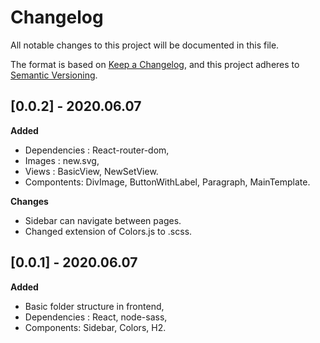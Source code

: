 # Changelog
All notable changes to this project will be documented in this file.

The format is based on [Keep a Changelog](https://keepachangelog.com/en/1.0.0/),
and this project adheres to [Semantic Versioning](https://semver.org/spec/v2.0.0.html).

## [0.0.2] - 2020.06.07

**Added**
- Dependencies : React-router-dom,
- Images : new.svg,
- Views : BasicView, NewSetView.
- Compontents: DivImage, ButtonWithLabel, Paragraph, MainTemplate.

**Changes**
- Sidebar can navigate between pages.
- Changed extension of Colors.js to .scss.

## [0.0.1] - 2020.06.07

**Added**
 - Basic folder structure in frontend,
 - Dependencies : React, node-sass,
 - Components: Sidebar, Colors, H2.